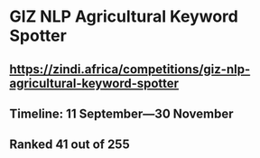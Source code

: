# GIZ NLP Agricultural Keyword Spotter

## https://zindi.africa/competitions/giz-nlp-agricultural-keyword-spotter

## Timeline: 11 September—30 November

## Ranked 41 out of 255
